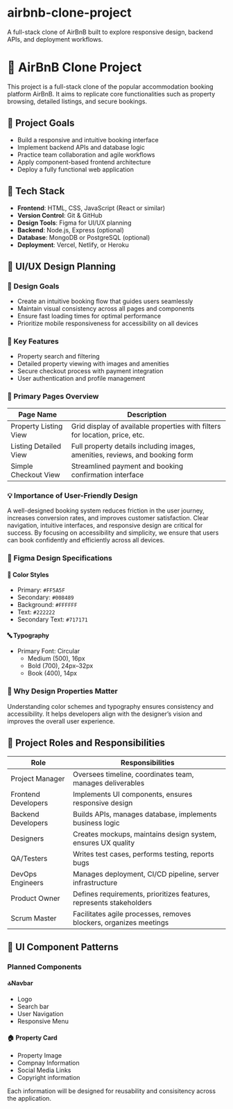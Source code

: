 # airbnb-clone-project
A full-stack clone of AirBnB built to explore responsive design, backend APIs, and deployment workflows.
# 🏡 AirBnB Clone Project

This project is a full-stack clone of the popular accommodation booking platform AirBnB. It aims to replicate core functionalities such as property browsing, detailed listings, and secure bookings.

## 🎯 Project Goals
- Build a responsive and intuitive booking interface
- Implement backend APIs and database logic
- Practice team collaboration and agile workflows
- Apply component-based frontend architecture
- Deploy a fully functional web application

## 🧰 Tech Stack
- **Frontend**: HTML, CSS, JavaScript (React or similar)
- **Version Control**: Git & GitHub
- **Design Tools**: Figma for UI/UX planning
- **Backend**: Node.js, Express (optional)
- **Database**: MongoDB or PostgreSQL (optional)
- **Deployment**: Vercel, Netlify, or Heroku
## 🎨 UI/UX Design Planning

### 🏁 Design Goals
- Create an intuitive booking flow that guides users seamlessly
- Maintain visual consistency across all pages and components
- Ensure fast loading times for optimal performance
- Prioritize mobile responsiveness for accessibility on all devices

### 🌟 Key Features
- Property search and filtering
- Detailed property viewing with images and amenities
- Secure checkout process with payment integration
- User authentication and profile management

### 📄 Primary Pages Overview

| Page Name              | Description                                                                 |
|------------------------|-----------------------------------------------------------------------------|
| Property Listing View  | Grid display of available properties with filters for location, price, etc. |
| Listing Detailed View  | Full property details including images, amenities, reviews, and booking form|
| Simple Checkout View   | Streamlined payment and booking confirmation interface                      |

### 💡 Importance of User-Friendly Design
A well-designed booking system reduces friction in the user journey, increases conversion rates, and improves customer satisfaction. Clear navigation, intuitive interfaces, and responsive design are critical for success. By focusing on accessibility and simplicity, we ensure that users can book confidently and efficiently across all devices.
### 🎨 Figma Design Specifications

#### 🎨 Color Styles
- Primary: `#FF5A5F`
- Secondary: `#008489`
- Background: `#FFFFFF`
- Text: `#222222`
- Secondary Text: `#717171`

#### 🔤 Typography
- Primary Font: Circular
  - Medium (500), 16px
  - Bold (700), 24px–32px
  - Book (400), 14px

### 🧠 Why Design Properties Matter
Understanding color schemes and typography ensures consistency and accessibility. It helps developers align with the designer’s vision and improves the overall user experience.
## 👥 Project Roles and Responsibilities

| Role              | Responsibilities                                                                 |
|-------------------|----------------------------------------------------------------------------------|
| Project Manager   | Oversees timeline, coordinates team, manages deliverables                        |
| Frontend Developers | Implements UI components, ensures responsive design                            |
| Backend Developers | Builds APIs, manages database, implements business logic                        |
| Designers         | Creates mockups, maintains design system, ensures UX quality                     |
| QA/Testers        | Writes test cases, performs testing, reports bugs                                |
| DevOps Engineers  | Manages deployment, CI/CD pipeline, server infrastructure                        |
| Product Owner     | Defines requirements, prioritizes features, represents stakeholders              |
| Scrum Master      | Facilitates agile processes, removes blockers, organizes meetings                |

## 🧩 UI Component Patterns
### Planned Components
####  🔝Navbar
- Logo
- Search bar
- User Navigation
- Responsive Menu
#### 🏠 Property Card
- Property Image
- Compnay Information
- Social Media Links
- Copyright information

Each information will be designed for reusability and consisitency across the application.

